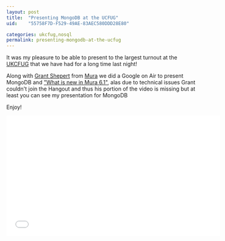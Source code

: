 ```yaml
---
layout: post
title:  "Presenting MongoDB at the UCFUG"
uid:	"55758F7D-F529-49AE-83AEC580DDD28E80"

categories: ukcfug,nosql
permalink: presenting-mongodb-at-the-ucfug
---
```

<p>It was my pleasure to be able to present to the largest turnout at the <a href="http://ukcfug.org/">UKCFUG</a> that we have had for a long time last night! </p>
<p>Along with <a href="https://twitter.com/grantshepert">Grant Shepert</a> from <a href="http://www.getmura.com/">Mura</a> we did a Google on Air to present MongoDB and <a href="http://www.getmura.com/blog/mura-cms-v61-ready-for-preview/">"What is new in Mura 6.1"</a>, alas due to technical issues Grant couldn't join the Hangout and thus his portion of the video is missing but at least you can see my presentation for MongoDB</p>
<p>Enjoy!</p>
<iframe width="560" height="315" src="//www.youtube.com/embed/N-Vbbb09daY" frameborder="0" allowfullscreen></iframe>
